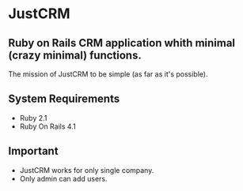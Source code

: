 # JustCRM

## Ruby on Rails CRM application whith minimal (crazy minimal) functions.

The mission of JustCRM to be simple (as far as it's possible).

## System Requirements
  * Ruby 2.1
  * Ruby On Rails 4.1

## Important
  * JustCRM works for only single company. 
  * Only admin can add users.
